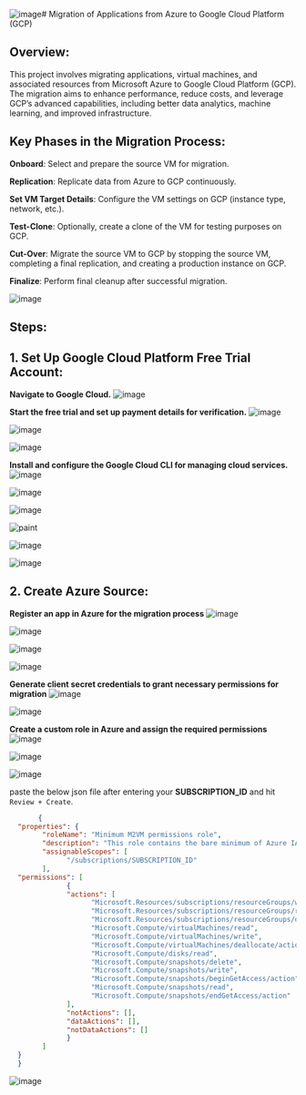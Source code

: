 ![image](https://github.com/user-attachments/assets/3aa063ea-80f5-4a2a-bf52-9d1ff3e513eb)# Migration of Applications from Azure to Google Cloud Platform (GCP)
## Overview:
This project involves migrating applications, virtual machines, and associated resources from Microsoft Azure to Google Cloud Platform (GCP). The migration aims to enhance performance, reduce costs, and leverage GCP’s advanced capabilities, including better data analytics, machine learning, and improved infrastructure.

## Key Phases in the Migration Process:
**Onboard**: Select and prepare the source VM for migration.

**Replication**: Replicate data from Azure to GCP continuously.

**Set VM Target Details**: Configure the VM settings on GCP (instance type, network, etc.).

**Test-Clone**: Optionally, create a clone of the VM for testing purposes on GCP.

**Cut-Over**: Migrate the source VM to GCP by stopping the source VM, completing a final replication, and creating a production instance on GCP.

**Finalize**: Perform final cleanup after successful migration.

![image](https://github.com/user-attachments/assets/c73b8367-ec4b-455d-8188-1fa2d851c418)

## Steps:
  ## 1. Set Up Google Cloud Platform Free Trial Account:
   **Navigate to Google Cloud.**
   ![image](https://github.com/user-attachments/assets/357dfcfc-abf4-45aa-b962-8e8b988484c7)

  **Start the free trial and set up payment details for verification.** 
  ![image](https://github.com/user-attachments/assets/1f94cdc9-d41c-4f92-b99d-6e149f136785)
  
  ![image](https://github.com/user-attachments/assets/27af37f6-8cda-49bf-90ce-5d263bc46f00)
  
  ![image](https://github.com/user-attachments/assets/50991c1c-ddc2-4e62-ad31-705de43fbf10)

  **Install and configure the Google Cloud CLI for managing cloud services.**
  ![image](https://github.com/user-attachments/assets/2e7c5803-b4cb-4f33-b14f-0ef05cc3678f)
  
  ![image](https://github.com/user-attachments/assets/be2ec663-73a9-435b-a8e4-bda3434b7b8b)
  
  ![image](https://github.com/user-attachments/assets/4f11f73b-0585-46e9-af74-1ce7f5003269)
  
  ![paint](https://github.com/user-attachments/assets/f8ce7235-092b-4d6b-bba1-eef09b36343f)
  
  ![image](https://github.com/user-attachments/assets/78388009-6998-431e-a248-57f39f74efe7)
  
  ![image](https://github.com/user-attachments/assets/3ebcc87a-c283-4655-adfd-94629b448d7c)

## 2. Create Azure Source:
  **Register an app in Azure for the migration process**
  ![image](https://github.com/user-attachments/assets/bd62e346-9fcd-49f9-b5ef-4aff68963b59)
  
  ![image](https://github.com/user-attachments/assets/4b879e58-e0c1-40c6-ae06-932cd2d1a4cc)

  ![image](https://github.com/user-attachments/assets/696c2f19-b896-43af-b38c-98012d268abc)

  ![image](https://github.com/user-attachments/assets/4ce18ecd-b96c-451b-a72a-f4d27626d5b6)
  
  **Generate client secret credentials to grant necessary permissions for migration**
   ![image](https://github.com/user-attachments/assets/4c5bc8c4-06e6-45a8-bdc7-7243a47c2c59)

  ![image](https://github.com/user-attachments/assets/dfcc962c-0e9d-42e0-81f7-2d267ed6e8f4)

  **Create a custom role in Azure and assign the required permissions**
  ![image](https://github.com/user-attachments/assets/1efbff24-beab-49e4-aeb5-f42f022fde55)
  
  ![image](https://github.com/user-attachments/assets/ff22b5e4-72ee-44fb-b5cf-f27cf6a77195)
  
  ![image](https://github.com/user-attachments/assets/ef100bfc-f7f8-4b71-b05d-c68e4e334a42)
  
  paste the below json file after entering your **SUBSCRIPTION_ID** and hit `Review + Create`.
```json
       {
  "properties": {
        "roleName": "Minimum M2VM permissions role",
        "description": "This role contains the bare minimum of Azure IAM permissions to support M2VM flow",
        "assignableScopes": [
              "/subscriptions/SUBSCRIPTION_ID"
        ],
  "permissions": [
              {
              "actions": [
                    "Microsoft.Resources/subscriptions/resourceGroups/write",
                    "Microsoft.Resources/subscriptions/resourceGroups/read",
                    "Microsoft.Resources/subscriptions/resourceGroups/delete",
                    "Microsoft.Compute/virtualMachines/read",
                    "Microsoft.Compute/virtualMachines/write",
                    "Microsoft.Compute/virtualMachines/deallocate/action",
                    "Microsoft.Compute/disks/read",
                    "Microsoft.Compute/snapshots/delete",
                    "Microsoft.Compute/snapshots/write",
                    "Microsoft.Compute/snapshots/beginGetAccess/action",
                    "Microsoft.Compute/snapshots/read",
                    "Microsoft.Compute/snapshots/endGetAccess/action"
              ],
              "notActions": [],
              "dataActions": [],
              "notDataActions": []
              }
        ]
  }
  }
  ```
![image](https://github.com/user-attachments/assets/66b8e426-052d-4514-bcdb-14291744061f)







  

  






